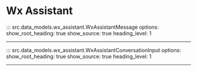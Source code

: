 # Wx Assistant

::: src.data_models.wx_assistant.WxAssistantMessage
    options:
        show_root_heading: true
        show_source: true
        heading_level: 1

---

::: src.data_models.wx_assistant.WxAssistantConversationInput
    options:
        show_root_heading: true
        show_source: true
        heading_level: 1

---